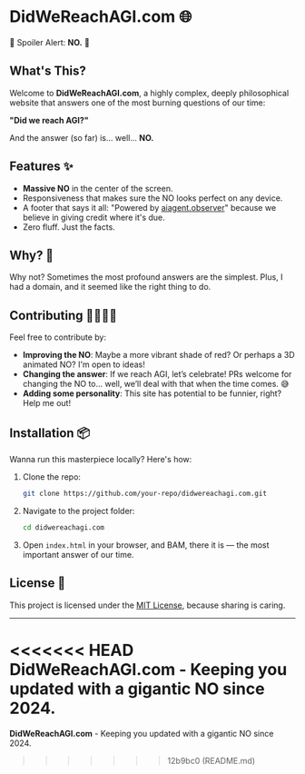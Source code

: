 # DidWeReachAGI.com 🌐

🚨 Spoiler Alert: **NO.** 🚨

## What's This?
Welcome to **DidWeReachAGI.com**, a highly complex, deeply philosophical website that answers one of the most burning questions of our time:

**"Did we reach AGI?"**

And the answer (so far) is... well... **NO.**

## Features ✨
- **Massive NO** in the center of the screen.
- Responsiveness that makes sure the NO looks perfect on any device.
- A footer that says it all: "Powered by [aiagent.observer](https://aiagent.observer)" because we believe in giving credit where it's due.
- Zero fluff. Just the facts.

## Why? 🤔
Why not? Sometimes the most profound answers are the simplest. Plus, I had a domain, and it seemed like the right thing to do. 

## Contributing 👩‍💻👨‍💻
Feel free to contribute by:
- **Improving the NO**: Maybe a more vibrant shade of red? Or perhaps a 3D animated NO? I'm open to ideas!
- **Changing the answer**: If we reach AGI, let’s celebrate! PRs welcome for changing the NO to... well, we’ll deal with that when the time comes. 😅
- **Adding some personality**: This site has potential to be funnier, right? Help me out!

## Installation 📦
Wanna run this masterpiece locally? Here's how:

1. Clone the repo:
    ```bash
    git clone https://github.com/your-repo/didwereachagi.com.git
    ```

2. Navigate to the project folder:
    ```bash
    cd didwereachagi.com
    ```

3. Open `index.html` in your browser, and BAM, there it is — the most important answer of our time.

## License 📜
This project is licensed under the [MIT License](LICENSE), because sharing is caring.

---

<<<<<<< HEAD
**DidWeReachAGI.com** - Keeping you updated with a gigantic NO since 2024.
=======
**DidWeReachAGI.com** - Keeping you updated with a gigantic NO since 2024.
>>>>>>> 12b9bc0 (README.md)
